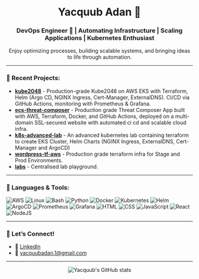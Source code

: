<h1 align="center">Yacquub Adan 👋</h1>
<h3 align="center">DevOps Engineer 🚀 | Automating Infrastructure | Scaling Applications | Kubernetes Enthusiast</h3>

<p align="center">
  Enjoy optimizing processes, building scalable systems, and bringing ideas to life through automation.
</p>

---

### 🌱 Recent Projects:
- [**kube2048**](https://github.com/YacqubAdan/Kube2048) - Production-grade Kube2048 on AWS EKS with Terraform, Helm (Argo CD, NGINX Ingress, Cert-Manager, ExternalDNS). CI/CD via GitHub Actions, monitoring with Prometheus & Grafana.
- [**ecs-threat-composer**](https://github.com/YacqubAdan/ecs-threat-composer) - Production grade Threat Composer App built with AWS, Terraform, Docker, and GitHub Actions, deployed on a multi-domain SSL-secured website with automated ci cd and scalable cloud infra.
- [**k8s-advanced-lab**](https://github.com/YacqubAdan/k8s-advanced-lab) - An advanced kubernetes lab containing terraform to create EKS Cluster, Helm Charts (NGINX Ingress, ExternalDNS, Cert-Manager and ArgoCD)
- [**wordpress-tf-aws**](https://github.com/YacqubAdan/wordpress-tf-aws) - Production grade terraform infra for Stage and Prod Environments.
- [**labs**](https://github.com/YacqubAdan/labs) - Centralised lab playground.

---

### 🚀 Languages & Tools:

![AWS](https://img.shields.io/badge/Amazon_AWS-FF9900?style=for-the-badge&logo=amazonaws&logoColor=white) ![Linux](https://img.shields.io/badge/Linux-FCC624?style=for-the-badge&logo=linux&logoColor=black) ![Bash](https://img.shields.io/badge/Shell_Script-121011?style=for-the-badge&logo=gnu-bash&logoColor=white) ![Python](	https://img.shields.io/badge/Python-FFD43B?style=for-the-badge&logo=python&logoColor=blue) ![Docker](https://img.shields.io/badge/Docker-2CA5E0?style=for-the-badge&logo=docker&logoColor=white) ![Kubernetes](https://img.shields.io/badge/kubernetes-326ce5.svg?&style=for-the-badge&logo=kubernetes&logoColor=white) ![Helm](https://img.shields.io/badge/Helm-0F1689?style=for-the-badge&logo=Helm&labelColor=0F1689) ![ArgoCD](https://img.shields.io/badge/Argo%20CD-1e0b3e?style=for-the-badge&logo=argo&logoColor=#d16044) ![Prometheus](https://img.shields.io/badge/Prometheus-000000?style=for-the-badge&logo=prometheus&labelColor=000000) ![Grafana](https://img.shields.io/badge/Grafana-F2F4F9?style=for-the-badge&logo=grafana&logoColor=orange&labelColor=F2F4F9) ![HTML](https://img.shields.io/badge/HTML5-E34F26?style=for-the-badge&logo=html5&logoColor=white) ![CSS](https://img.shields.io/badge/CSS3-1572B6?style=for-the-badge&logo=css3&logoColor=white) ![JavaScript](https://img.shields.io/badge/JavaScript-323330?style=for-the-badge&logo=javascript&logoColor=F7DF1E) ![React](https://img.shields.io/badge/React-20232A?style=for-the-badge&logo=react&logoColor=61DAFB) ![NodeJS](https://img.shields.io/badge/Node%20js-339933?style=for-the-badge&logo=nodedotjs&logoColor=white)

---

### 💬 Let’s Connect!
- 💼 [LinkedIn](https://www.linkedin.com/in/yacquub-adan/)
- 📧 yacquubadan.1@gmail.com

---

<p align="center">
  <img src="https://github-readme-stats.vercel.app/api?username=YacqubAdan&show_icons=true&theme=radical" alt="Yacquub's GitHub stats" />
</p>
